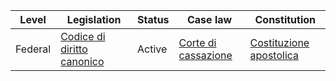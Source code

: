 | Level | Legislation | Status | Case law | Constitution |
|---|---|---|---|---|
| Federal | [Codice di diritto canonico](https://www.vatican.va/archive/cod-iuris-canonici/documents/codices-iuris-canonici-latino-italiane.pdf) | Active | [Corte di cassazione](https://it.wikipedia.org/wiki/Corte_di_cassazione_della_Santa_Sede) | [Costituzione apostolica](https://it.wikipedia.org/wiki/Costituzione_apostolica) |